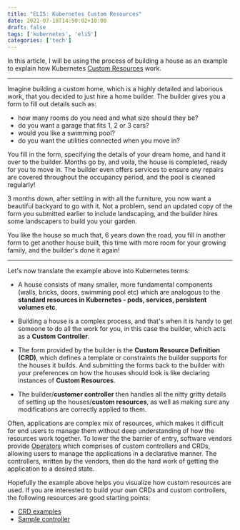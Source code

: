 ```yaml
---
title: "ELI5: Kubernetes Custom Resources"
date: 2021-07-18T14:50:02+10:00
draft: false
tags: ['kubernetes', 'eli5']
categories: ['tech']
---
```


In this article, I will be using the process of building a house as an example to explain how Kubernetes [Custom Resources](https://kubernetes.io/docs/concepts/extend-kubernetes/api-extension/custom-resources/) work.

---

Imagine building a custom home, which is a highly detailed and laborious work, that you decided to just hire a home builder. The builder gives you a form to fill out details such as:

- how many rooms do you need and what size should they be?
- do you want a garage that fits 1, 2 or 3 cars?
- would you like a swimming pool?
- do you want the utilities connected when you move in?

You fill in the form, specifying the details of your dream home, and hand it over to the builder. Months go by, and voila, the house is completed, ready for you to move in. The builder even offers services to ensure any repairs are covered throughout the occupancy period, and the pool is cleaned regularly!

3 months down, after settling in with all the furniture, you now want a beautiful backyard to go with it. Not a problem, send an updated copy of the form you submitted earlier to include landscaping, and the builder hires some landscapers to build you your garden.

You like the house so much that, 6 years down the road, you fill in another form to get another house built, this time with more room for your growing family, and the builder's done it again!

---

Let's now translate the example above into Kubernetes terms:

- A house consists of many smaller, more fundamental components (walls, bricks, doors, swimming pool etc) which are analogous to the **standard resources in Kubernetes - pods, services, persistent volumes etc**.

- Building a house is a complex process, and that's when it is handy to get someone to do all the work for you, in this case the builder, which acts as a **Custom Controller**.

- The form provided by the builder is the **Custom Resource Definition (CRD)**, which defines a template or constraints the builder supports for the houses it builds. And submitting the forms back to the builder with your preferences on how the houses should look is like declaring instances of **Custom Resources**.

- The builder/**customer controller** then handles all the nitty gritty details of setting up the houses/**custom resources**, as well as making sure any modifications are correctly applied to them.

Often, applications are complex mix of resources, which makes it difficult for end users to manage them without deep understanding of how the resources work together. To lower the the barrier of entry, software vendors provide [Operators](https://kubernetes.io/docs/concepts/extend-kubernetes/operator/) which comprises of custom controllers and CRDs, allowing users to manage the applications in a declarative manner. The controllers, written by the vendors, then do the hard work of getting the application to a desired state.

Hopefully the example above helps you visualize how custom resources are used. If you are interested to build your own CRDs and custom controllers, the following resources are good starting points:

- [CRD examples](https://kubernetes.io/docs/tasks/extend-kubernetes/custom-resources/custom-resource-definitions/)
- [Sample controller](https://github.com/kubernetes/sample-controller)

